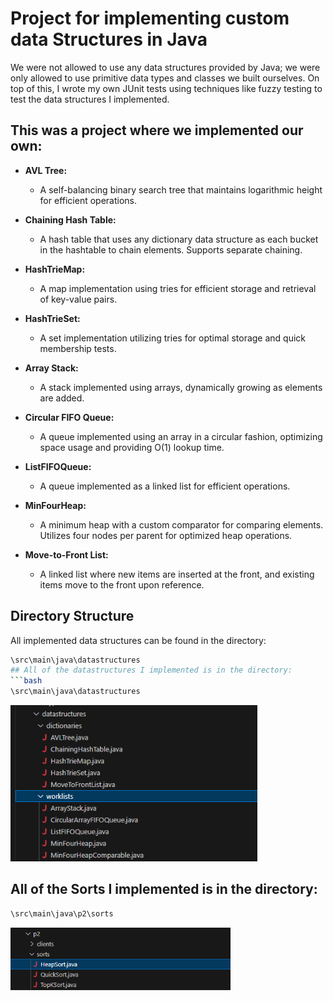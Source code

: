 # Project for implementing custom data Structures in Java

We were not allowed to use any data structures provided by Java; we were only allowed to use primitive data types and classes we built ourselves. On top of this, I wrote my own JUnit tests using techniques like fuzzy testing to test the data structures I implemented.

## This was a project where we implemented our own:

- **AVL Tree:**
  - A self-balancing binary search tree that maintains logarithmic height for efficient operations.

- **Chaining Hash Table:**
  - A hash table that uses any dictionary data structure as each bucket in the hashtable to chain elements. Supports separate chaining.

- **HashTrieMap:**
  - A map implementation using tries for efficient storage and retrieval of key-value pairs.

- **HashTrieSet:**
  - A set implementation utilizing tries for optimal storage and quick membership tests.

- **Array Stack:**
  - A stack implemented using arrays, dynamically growing as elements are added.

- **Circular FIFO Queue:**
  - A queue implemented using an array in a circular fashion, optimizing space usage and providing O(1) lookup time.

- **ListFIFOQueue:**
  - A queue implemented as a linked list for efficient operations.

- **MinFourHeap:**
  - A minimum heap with a custom comparator for comparing elements. Utilizes four nodes per parent for optimized heap operations.

- **Move-to-Front List:**
  - A linked list where new items are inserted at the front, and existing items move to the front upon reference.

## Directory Structure

All implemented data structures can be found in the directory:
```bash
\src\main\java\datastructures
## All of the datastructures I implemented is in the directory: 
```bash
\src\main\java\datastructures
```


<p float="left">
  <img src="files.png?raw=true" height="250">
</p>

## All of the Sorts I implemented is in the directory: 
```bash
\src\main\java\p2\sorts
```
<p float="left">
  <img src="files2.png?raw=true" height="100">
</p>


